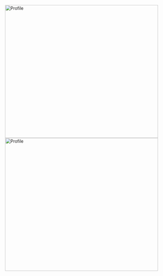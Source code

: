 <img src="https://github.com/luanbalves/luanbalves/assets/88348475/c11c7358-9a3b-4c44-8114-06761dbc3699" alt="Profile" width="100%" height="437">
<img src="https://github.com/luanbalves/luanbalves/assets/88348475/3e4a3d20-ef24-48a7-b6ad-3b126207e885" alt="Profile" width="100%" height="437">

